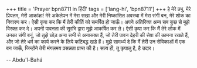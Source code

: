 +++
title = 'Prayer bpn8711 in हिंदी'
tags = ['lang-hi', 'bpn8711']
+++
हे मेरे प्रभु, मेरे प्रियतम, मेरी आकांक्षा! मेरे अकेलेपन में मेरा सखा और मेरी निष्कासित अवस्था में मेरा संगी बन, मेरे शोक का निवारण कर। ऐसी कृपा कर कि मैं तेरी कीर्ति को समर्पित हो जाऊँ। अपने अतिरिक्त अन्य सब कुछ से मुझे विरक्त कर दे। अपनी पावनता की सुरभि द्वारा मुझे आकर्षित कर ले। ऐसी कृपा कर कि मैं तेरे लोक में उनका संगी बनूं, जो तुझे छोड़ अन्य सभी से अनासक्त हैं, जो तेरी पावन देहरी की सेवा की कामना रखते हैं, और जो तेरे धर्म का कार्य करने के लिये कटिबद्ध खड़े हैं। मुझे सामर्थ्य दे कि मैं तेरी उन सेविकाओं में एक बन जाऊँ, जिन्होंने तेरी मंगलमय प्रसन्नता प्राप्त की है। सत्य ही, तू कृपालु है, है उदार।

-- Abdu'l-Bahá
